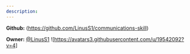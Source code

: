 ```yaml
---
description: 
---
```



**Github:** (https://github.com/LinusS1/communications-skill)

**Owner:** [@LinusS1](https://github.com/LinusS1) ![https://avatars3.githubusercontent.com/u/19542092?v=4]

